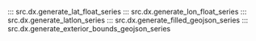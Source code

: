 ::: src.dx.generate_lat_float_series
::: src.dx.generate_lon_float_series
::: src.dx.generate_latlon_series
::: src.dx.generate_filled_geojson_series
::: src.dx.generate_exterior_bounds_geojson_series
